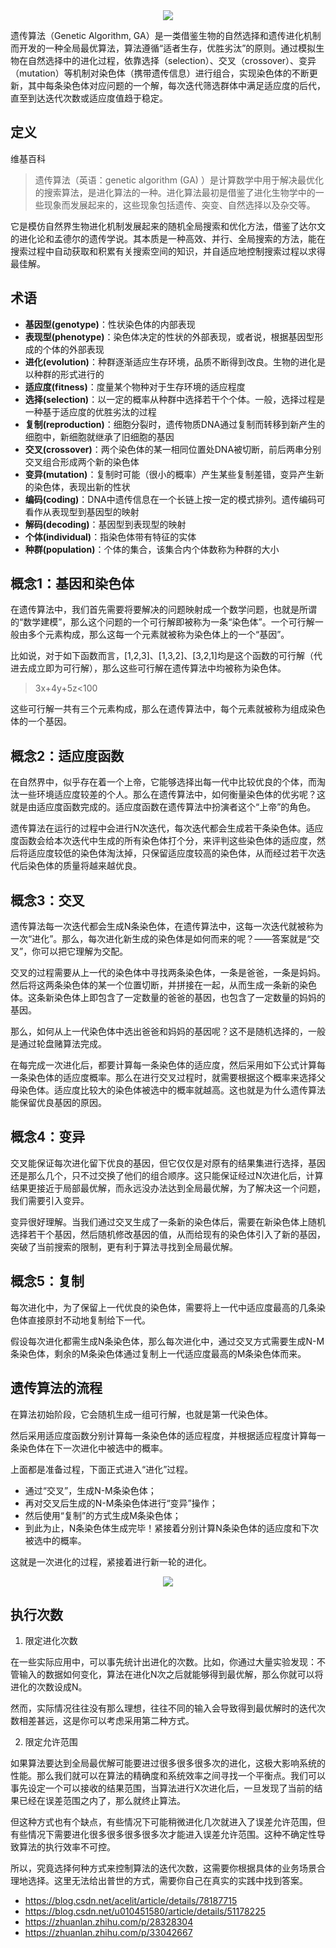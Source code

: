 <div align="center">
    <img src="http://bloghello.oursnail.cn/18-12-3/39890922.jpg" >
</div>

遗传算法（Genetic Algorithm, GA）是一类借鉴生物的自然选择和遗传进化机制而开发的一种全局最优算法，算法遵循“适者生存，优胜劣汰”的原则。通过模拟生物在自然选择中的进化过程，依靠选择（selection）、交叉（crossover）、变异（mutation）等机制对染色体（携带遗传信息）进行组合，实现染色体的不断更新，其中每条染色体对应问题的一个解，每次迭代筛选群体中满足适应度的后代，直至到达迭代次数或适应度值趋于稳定。

## 定义

维基百科

> 遗传算法（英语：genetic algorithm (GA) ）是计算数学中用于解决最优化的搜索算法，是进化算法的一种。进化算法最初是借鉴了进化生物学中的一些现象而发展起来的，这些现象包括遗传、突变、自然选择以及杂交等。

它是模仿自然界生物进化机制发展起来的随机全局搜索和优化方法，借鉴了达尔文的进化论和孟德尔的遗传学说。其本质是一种高效、并行、全局搜索的方法，能在搜索过程中自动获取和积累有关搜索空间的知识，并自适应地控制搜索过程以求得最佳解。


## 术语

* **基因型(genotype)**：性状染色体的内部表现
* **表现型(phenotype)**：染色体决定的性状的外部表现，或者说，根据基因型形成的个体的外部表现
* **进化(evolution)**：种群逐渐适应生存环境，品质不断得到改良。生物的进化是以种群的形式进行的
* **适应度(fitness)**：度量某个物种对于生存环境的适应程度
* **选择(selection)**：以一定的概率从种群中选择若干个个体。一般，选择过程是一种基于适应度的优胜劣汰的过程
* **复制(reproduction)**：细胞分裂时，遗传物质DNA通过复制而转移到新产生的细胞中，新细胞就继承了旧细胞的基因
* **交叉(crossover)**：两个染色体的某一相同位置处DNA被切断，前后两串分别交叉组合形成两个新的染色体
* **变异(mutation)**：复制时可能（很小的概率）产生某些复制差错，变异产生新的染色体，表现出新的性状
* **编码(coding)**：DNA中遗传信息在一个长链上按一定的模式排列。遗传编码可看作从表现型到基因型的映射
* **解码(decoding)**：基因型到表现型的映射
* **个体(individual)**：指染色体带有特征的实体
* **种群(population)**：个体的集合，该集合内个体数称为种群的大小


## 概念1：基因和染色体

在遗传算法中，我们首先需要将要解决的问题映射成一个数学问题，也就是所谓的“数学建模”，那么这个问题的一个可行解即被称为一条“染色体”。一个可行解一般由多个元素构成，那么这每一个元素就被称为染色体上的一个“基因”。

比如说，对于如下函数而言，[1,2,3]、[1,3,2]、[3,2,1]均是这个函数的可行解（代进去成立即为可行解），那么这些可行解在遗传算法中均被称为染色体。

> 3x+4y+5z<100

这些可行解一共有三个元素构成，那么在遗传算法中，每个元素就被称为组成染色体的一个基因。

## 概念2：适应度函数

在自然界中，似乎存在着一个上帝，它能够选择出每一代中比较优良的个体，而淘汰一些环境适应度较差的个人。那么在遗传算法中，如何衡量染色体的优劣呢？这就是由适应度函数完成的。适应度函数在遗传算法中扮演者这个“上帝”的角色。

遗传算法在运行的过程中会进行N次迭代，每次迭代都会生成若干条染色体。适应度函数会给本次迭代中生成的所有染色体打个分，来评判这些染色体的适应度，然后将适应度较低的染色体淘汰掉，只保留适应度较高的染色体，从而经过若干次迭代后染色体的质量将越来越优良。

## 概念3：交叉

遗传算法每一次迭代都会生成N条染色体，在遗传算法中，这每一次迭代就被称为一次“进化”。那么，每次进化新生成的染色体是如何而来的呢？——答案就是“交叉”，你可以把它理解为交配。

交叉的过程需要从上一代的染色体中寻找两条染色体，一条是爸爸，一条是妈妈。然后将这两条染色体的某一个位置切断，并拼接在一起，从而生成一条新的染色体。这条新染色体上即包含了一定数量的爸爸的基因，也包含了一定数量的妈妈的基因。

那么，如何从上一代染色体中选出爸爸和妈妈的基因呢？这不是随机选择的，一般是通过轮盘赌算法完成。

在每完成一次进化后，都要计算每一条染色体的适应度，然后采用如下公式计算每一条染色体的适应度概率。那么在进行交叉过程时，就需要根据这个概率来选择父母染色体。适应度比较大的染色体被选中的概率就越高。这也就是为什么遗传算法能保留优良基因的原因。

## 概念4：变异

交叉能保证每次进化留下优良的基因，但它仅仅是对原有的结果集进行选择，基因还是那么几个，只不过交换了他们的组合顺序。这只能保证经过N次进化后，计算结果更接近于局部最优解，而永远没办法达到全局最优解，为了解决这一个问题，我们需要引入变异。

变异很好理解。当我们通过交叉生成了一条新的染色体后，需要在新染色体上随机选择若干个基因，然后随机修改基因的值，从而给现有的染色体引入了新的基因，突破了当前搜索的限制，更有利于算法寻找到全局最优解。

## 概念5：复制

每次进化中，为了保留上一代优良的染色体，需要将上一代中适应度最高的几条染色体直接原封不动地复制给下一代。

假设每次进化都需生成N条染色体，那么每次进化中，通过交叉方式需要生成N-M条染色体，剩余的M条染色体通过复制上一代适应度最高的M条染色体而来。

## 遗传算法的流程

在算法初始阶段，它会随机生成一组可行解，也就是第一代染色体。

然后采用适应度函数分别计算每一条染色体的适应程度，并根据适应程度计算每一条染色体在下一次进化中被选中的概率。

上面都是准备过程，下面正式进入“进化”过程。

* 通过“交叉”，生成N-M条染色体；
* 再对交叉后生成的N-M条染色体进行“变异”操作；
* 然后使用“复制”的方式生成M条染色体；
* 到此为止，N条染色体生成完毕！紧接着分别计算N条染色体的适应度和下次被选中的概率。

这就是一次进化的过程，紧接着进行新一轮的进化。

<div align="center">
    <img src="http://bloghello.oursnail.cn/18-12-3/8065009.jpg" >
</div>

## 执行次数

1. 限定进化次数

在一些实际应用中，可以事先统计出进化的次数。比如，你通过大量实验发现：不管输入的数据如何变化，算法在进化N次之后就能够得到最优解，那么你就可以将进化的次数设成N。

然而，实际情况往往没有那么理想，往往不同的输入会导致得到最优解时的迭代次数相差甚远，这是你可以考虑采用第二种方式。

2. 限定允许范围

如果算法要达到全局最优解可能要进过很多很多很多次的进化，这极大影响系统的性能。那么我们就可以在算法的精确度和系统效率之间寻找一个平衡点。我们可以事先设定一个可以接收的结果范围，当算法进行X次进化后，一旦发现了当前的结果已经在误差范围之内了，那么就终止算法。

但这种方式也有个缺点，有些情况下可能稍微进化几次就进入了误差允许范围，但有些情况下需要进化很多很多很多很多次才能进入误差允许范围。这种不确定性导致算法的执行效率不可控。

所以，究竟选择何种方式来控制算法的迭代次数，这需要你根据具体的业务场景合理地选择。这里无法给出普世的方式，需要你自己在真实的实践中找到答案。




- https://blog.csdn.net/acelit/article/details/78187715
- https://blog.csdn.net/u010451580/article/details/51178225
- https://zhuanlan.zhihu.com/p/28328304
- https://zhuanlan.zhihu.com/p/33042667
